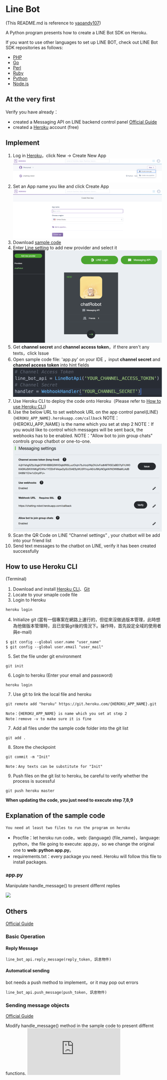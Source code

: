 # Line Bot 
(This README.md is reference to [yaoandy107](https://github.com/yaoandy107/line-bot-tutorial))

A Python program presents how to create a LINE Bot SDK on Heroku.

If you want to use other languages to set up LINE BOT, check out LINE Bot SDK repositories as follows:
- [PHP](https://github.com/line/line-bot-sdk-php)
- [Go](https://github.com/line/line-bot-sdk-go)
- [Perl](https://github.com/line/line-bot-sdk-perl)
- [Ruby](https://github.com/line/line-bot-sdk-ruby)
- [Python](https://github.com/line/line-bot-sdk-python)
- [Node.js](https://github.com/line/line-bot-sdk-nodejs)

## At the very first

Verify you have already：

- created a Messaging API on LINE backend control panel [Official Guide](https://developers.line.me/en/docs/messaging-api/getting-started/)
- created a [Heroku](https://www.heroku.com) account (free)

## Implement

1. Log in [Heroku](https://dashboard.heroku.com/apps)，click New -> Create New App   
  ![](https://github.com/Sabrinalulu/line_chatbot/blob/master/pictures/create.png)
2. Set an App name you like and click Create App 
  ![](https://github.com/Sabrinalulu/line_chatbot/blob/master/pictures/create1.png)
3. Download [sample code](https://github.com/yaoandy107/line-bot-tutorial/archive/master.zip)
4. Enter [Line setting](https://developers.line.me/console/) to add new provider and select it
  ![](https://github.com/Sabrinalulu/line_chatbot/blob/master/pictures/line_panel.png)
5. Get **channel secret** and **channel access token**，if there aren't any texts，click Issue
6. Open sample code file: 'app.py' on your IDE ，input **channel secret** and **channel access token** into hint fields
  ![](https://github.com/Sabrinalulu/line_chatbot/blob/master/pictures/token1.png)
7. Use Heroku CLI to deploy the code onto Heroku（Please refer to [How to use Heroku CLI](#How-to-use-Heroku-CLI))
8. Use the below URL to set webhook URL on the app control panel(LINE)
  `{HEROKU_APP_NAME}.herokuapp.com/callback`
  NOTE：{HEROKU_APP_NAME} is the name which you set at step 2
  NOTE：If you would like to control which messages will be sent back, the webhooks has to be enabled. 
  NOTE："Allow bot to join group chats" controls group chatbot or one-to-one.
  ![](https://github.com/Sabrinalulu/line_chatbot/blob/master/pictures/setting.png)
9. Scan the QR Code on LINE “Channel settings” , your chatbot will be add into your friend list
10. Send text messages to the chatbot on LINE, verify it has been created successfully

## How to use Heroku CLI 
(Terminal)

1. Download and install [Heroku CLI](https://devcenter.heroku.com/articles/heroku-cli)、[Git](https://git-scm.com/)
2. Locate to your smaple code file
3. Login to Heroku
```shell＝
heroku login
```
4. Initialize git
(當有一個專案在網路上運行的，但從來沒做過版本管理，此時想為他做版本管理時，且已安裝git後的情況下。操作時，首先設定全域的使用者與e-mail)
``` shell=
$ git config --global user.name "user_name"
$ git config --global user.email "user_mail"
```
5. Set the file under git environment
```shell＝
git init
```
6. Login to heroku (Enter your email and password)
```shell＝
heroku login
```
7. Use git to link the local file and heroku
```shell＝
git remote add "heroku" https://git.heroku.com/{HEROKU_APP_NAME}.git
```
    Note：{HEROKU_APP_NAME} is name which you set at step 2
    Note：remove -v to make sure it is fine
7. Add all files under the sample code folder into the git list
```shell
git add .
```
8. Store the checkpoint
```shell
git commit -m "Init"
```
    Note：Any texts can be substitute for "Init" 
9. Push files on the git list to heroku, be careful to verify whether the process is sucessful
```shell
git push heroku master
```
**When updating the code, you just need to execute step 7,8,9**

## Explanation of the sample code
```
You need at least two files to run the program on heroku
```
- Procfile：let heroku run code，web: {language} {file_name}，language: python，the file going to execute: app.py，so we change the original one to **web: python app.py**。
- requirements.txt：every package you need. Heroku will follow this file to install packages.

### app.py
Manipulate handle_message() to present differnt replies

![](https://i.imgur.com/DNeNbpV.png)


## Others
[Official Guide](https://github.com/line/line-bot-sdk-python#api)
### Basic Operation
#### Reply Message
```python
line_bot_api.reply_message(reply_token, 訊息物件)
```
#### Automatical sending
bot needs a push method to implement，or it may pop out errors
```python
line_bot_api.push_message(push_token, 訊息物件)
```

### Sending message objects

[Official Guide](https://devdocs.line.me/en/#send-message-object)

Modify handle_message() method in the sample code to present differnt functions.
![](https://github.com/Sabrinalulu/line_chatbot/blob/master/more_functions.md)
